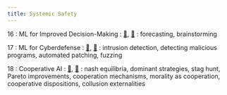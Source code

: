 ```yaml
---
title: Systemic Safety
---
```


16
: ML for Improved Decision-Making
    : [🛝](https://docs.google.com/presentation/d/1HmbLzwmx4IiqoIlhoZ0uDTdLxCP31O3XM9mhJOlJRYM/edit?usp=sharing), [📖](https://github.com/centerforaisafety/Intro_to_ML_Safety)
: forecasting, brainstorming

17
: ML for Cyberdefense
  : [🛝](https://docs.google.com/presentation/d/169h2BwK8U7CvPPYiCMEww3NxvpdKEP-Aes_iE5PS6pA/edit?usp=sharing), [📖](https://github.com/centerforaisafety/Intro_to_ML_Safety)
: intrusion detection, detecting malicious programs, automated patching, fuzzing

18
: Cooperative AI
  : [🛝](https://docs.google.com/presentation/d/1d5dryLUmW2bqQaCak4PxOPD3gqk2qeeW2ZwAB74ixhQ/edit?usp=sharing), [📖](https://github.com/centerforaisafety/Intro_to_ML_Safety)
: nash equilibria, dominant strategies, stag hunt, Pareto improvements, cooperation mechanisms, morality as cooperation, cooperative dispositions, collusion externalities
